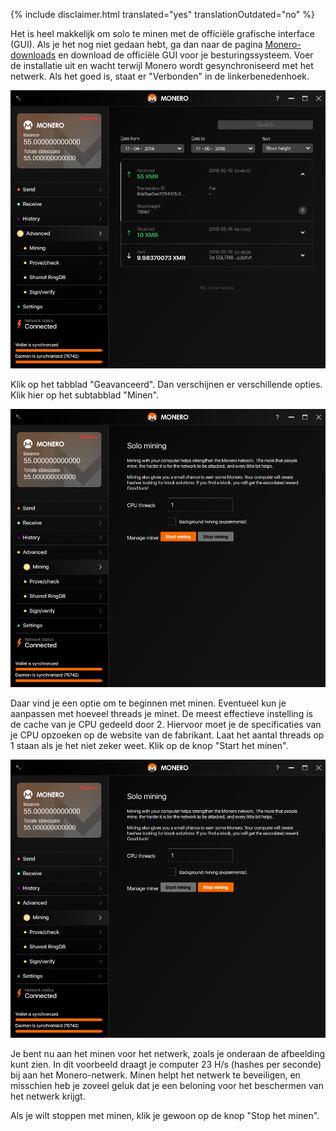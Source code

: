 {% include disclaimer.html translated="yes" translationOutdated="no" %}

Het is heel makkelijk om solo te minen met de officiële grafische interface (GUI). Als je het nog niet gedaan hebt, ga dan naar de pagina <a href="{{site.baseurl}}/downloads/">Monero-downloads</a> en download de officiële GUI voor je besturingssysteem. Voer de installatie uit en wacht terwijl Monero wordt gesynchroniseerd met het netwerk. Als het goed is, staat er "Verbonden" in de linkerbenedenhoek.

<img src="/img/resources/user-guides/en/solo_mine_GUI/01.PNG" style="width: 600px;"/>

Klik op het tabblad "Geavanceerd". Dan verschijnen er verschillende opties. Klik hier op het subtabblad "Minen".

<img src="/img/resources/user-guides/en/solo_mine_GUI/02.PNG" style="width: 600px;"/>

Daar vind je een optie om te beginnen met minen. Eventueel kun je aanpassen met hoeveel threads je minet. De meest effectieve instelling is de cache van je CPU gedeeld door 2. Hiervoor moet je de specificaties van je CPU opzoeken op de website van de fabrikant. Laat het aantal threads op 1 staan als je het niet zeker weet. Klik op de knop "Start het minen".

<img src="/img/resources/user-guides/en/solo_mine_GUI/03.PNG" style="width: 600px;"/>

Je bent nu aan het minen voor het netwerk, zoals je onderaan de afbeelding kunt zien. In dit voorbeeld draagt je computer 23 H/s (hashes per seconde) bij aan het Monero-netwerk. Minen helpt het netwerk te beveiligen, en misschien heb je zoveel geluk dat je een beloning voor het beschermen van het netwerk krijgt.

Als je wilt stoppen met minen, klik je gewoon op de knop "Stop het minen".
